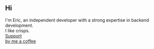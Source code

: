 ## Hi
I'm Eric, an independent developer with a strong expertise in backend development.   
I like crisps.  
[Support](https://afdian.net/a/erictik)  
[by me a coffee](https://www.buymeacoffee.com/ericktik)

<!--

**Here are some ideas to get you started:**

🙋‍♀️ A short introduction - what is your organization all about?
🌈 Contribution guidelines - how can the community get involved?
👩‍💻 Useful resources - where can the community find your docs? Is there anything else the community should know?
🍿 Fun facts - what does your team eat for breakfast?
🧙 Remember, you can do mighty things with the power of [Markdown](https://docs.github.com/github/writing-on-github/getting-started-with-writing-and-formatting-on-github/basic-writing-and-formatting-syntax)
-->
